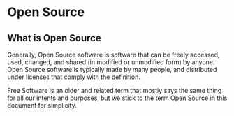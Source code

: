 # Open Source

## What is Open Source

Generally, Open Source software is software that can be freely accessed, used,
changed, and shared (in modified or unmodified form) by anyone. Open Source
software is typically made by many people, and distributed under licenses that
comply with the definition.

Free Software is an older and related term that mostly says the same thing for
all our intents and purposes, but we stick to the term Open Source in this
document for simplicity.
